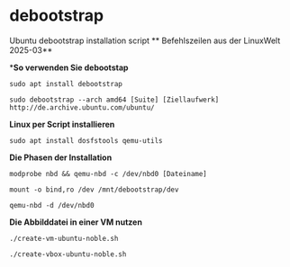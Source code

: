 # debootstrap
Ubuntu debootstrap installation script
** Befehlszeilen aus der LinuxWelt 2025-03**

***So verwenden Sie debootstap**
```
sudo apt install debootstrap
```
```
sudo debootstrap --arch amd64 [Suite] [Ziellaufwerk] http://de.archive.ubuntu.com/ubuntu/
```

**Linux per Script installieren**
```
sudo apt install dosfstools qemu-utils
```
**Die Phasen der Installation**
```
modprobe nbd && qemu-nbd -c /dev/nbd0 [Dateiname]
```
```
mount -o bind,ro /dev /mnt/debootstrap/dev
```
```
qemu-nbd -d /dev/nbd0
```

**Die Abbilddatei in einer VM nutzen**
```
./create-vm-ubuntu-noble.sh
```
```
./create-vbox-ubuntu-noble.sh
```
